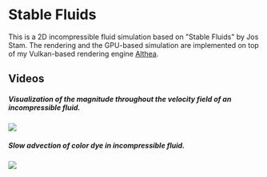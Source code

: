 # Stable Fluids

This is a 2D incompressible fluid simulation based on "Stable Fluids" by Jos Stam. The rendering and the GPU-based simulation are implemented on top of my Vulkan-based rendering engine [Althea](https://github.com/nithinp7/Althea).

## Videos

##### Visualization of the magnitude throughout the velocity field of an incompressible fluid.
<img src="https://github.com/nithinp7/StableFluids/blob/main/Screenshots/VelocityFieldMag.gif" w=900px>

##### Slow advection of color dye in incompressible fluid.
<img src="https://github.com/nithinp7/StableFluids/blob/main/Screenshots/CheckerBoardSlow.gif" w=900px>
